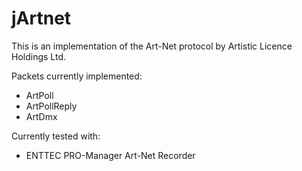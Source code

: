 # jArtnet

This is an implementation of the Art-Net protocol by Artistic Licence Holdings Ltd.

Packets currently implemented:

* ArtPoll
* ArtPollReply
* ArtDmx

Currently tested with:

* ENTTEC PRO-Manager Art-Net Recorder
